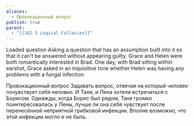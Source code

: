 ```yaml
---
aliases:
  - Провокационный вопрос
publish: true
parent:
  - "[[162.5 Logical Fallacies]]"
---
```

Loaded question
Asking a question that has an assumption built into it so that it can't be answered without appearing guilty.
Grace and Helen were both romantically interested in Brad. One day, with Brad sitting within earshot, Grace asked in an inquisitive tone whether Helen was having any problems with a fungal infection.

Провокационный вопрос
Задавать вопрос, отвечая на который человек почувствует себя неловко.
И Таня, и Лена хотели встречаться с Борисом.
Однажды, когда Борис был рядом, Таня громко поинтересовалась у Лены, лучше ли она себя чувствует после перенесённой неприятной грибковой инфекции. Вполне возможно, что этой инфекции могло и не быть.
